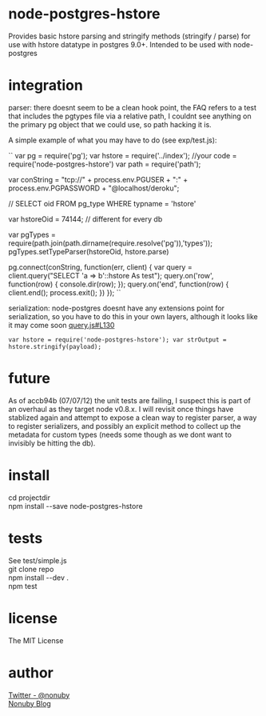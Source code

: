 node-postgres-hstore
======

Provides basic hstore parsing and stringify methods (stringify / parse) for 
use with hstore datatype in postgres 9.0+. Intended to be used with 
node-postgres

integration
=======

parser:
there doesnt seem to be a clean hook point, the FAQ refers to a test that 
includes the pgtypes file via a relative path, I couldnt see anything on the
primary pg object that we could use, so path hacking it is.

A simple example of what you may have to do (see exp/test.js):

``
var pg = require('pg');
var hstore = require('../index'); //your code = require('node-postgres-hstore')
var path = require('path');

var conString = "tcp://" + process.env.PGUSER + ":" + 
  process.env.PGPASSWORD + "@localhost/deroku";

// SELECT oid FROM pg_type WHERE typname = 'hstore'

var hstoreOid = 74144; // different for every db

var pgTypes = require(path.join(path.dirname(require.resolve('pg')),'types'));
pgTypes.setTypeParser(hstoreOid, hstore.parse)

pg.connect(conString, function(err, client) {
  var query = client.query("SELECT 'a => b'::hstore As test");
  query.on('row', function(row) {
    console.dir(row);
  });
  query.on('end', function(row) {
    client.end();
    process.exit();
  })
});
``

serialization:
node-postgres doesnt have any extensions point for serialization, so you have to
do this in your own layers, although it looks like it may come soon [query.js#L130](https://github.com/brianc/node-postgres/blob/master/lib/query.js#L130)

``
var hstore = require('node-postgres-hstore');
var strOutput = hstore.stringify(payload);
``

future
=======

As of accb94b (07/07/12) the unit tests are failing, I suspect this is part of an
overhaul as they target node v0.8.x. I will revisit once things have stablized
again and attempt to expose a clean way to register parser, a way to register
serializers, and possibly an explicit method to collect up the metadata for 
custom types (needs some though as we dont want to invisibly be hitting the db).

install
=======

cd projectdir  
npm install --save node-postgres-hstore

tests
=======
See test/simple.js  
git clone repo  
npm install --dev .  
npm test  

license
=======
The MIT License

author
=======
[Twitter - @nonuby](http://www.twitter.com/nonuby)  
[Nonuby Blog](http://blog.nonuby.com/) 

